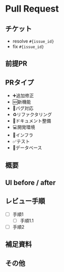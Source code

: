 # Pull Request
<!-- Pull Requestのタイトル -->

## チケット
<!-- チケットがあれば `` を外して、{issue_id} にID貼る -->
- resolve `#{issue_id}`
- fix `#{issue_id}`

## 前提PR
<!-- 前提PRがあればリンクかPR IDを貼り付ける -->
<!-- 例）- #1 -->
<!-- 例）- https://github.com/YuuYabu/sandbox-nestjs/pull/2 -->

## PRタイプ
<!-- Pull Requestの種類を選択 -->
<!-- 必要なものだけ残す -->
- ➕追加修正
- 🆕新機能
- 🐛バグ対応
- ♻️リファクタリング
- 📖ドキュメント整備
- 💻開発環境
- 🚄インフラ
- ✅テスト
- 💽データベース

## 概要
<!-- Pull Request 概要・背景、変更内容など -->

## UI before / after
<!-- UIや振る舞いが変わる場合はbefore / afterのスクショや動画を共有する -->

## レビュー手順
<!-- レビュー手順 -->
- [ ] 手順1
  - [ ] 手順1.1
- [ ] 手順2

## 補足資料
<!-- Pull Requestに関連する資料（Wiki、Slackのやり取りなど）、スクショや動画など -->

## その他
<!-- レビュワーへの注意点・相談内容・懸念点 -->
